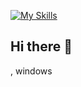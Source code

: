 [![My Skills](https://skillicons.dev/icons?i=github,gmail,linkedin,python,stackoverflow,vscode,windows&perline=31)](https://skillicons.dev)

## Hi there 👋

<!--
**eloaranathane/eloaranathane** is a ✨ _special_ ✨ repository because its `README.md` (this file) appears on your GitHub profile.

Here are some ideas to get you started:

- 🔭 I’m currently working on ...
- 🌱 I’m currently learning ...
- 👯 I’m looking to collaborate on ...
- 🤔 I’m looking for help with ...
- 💬 Ask me about ...
- 📫 How to reach me: ...
- 😄 Pronouns: ...
- ⚡ Fun fact: ...
-->
, windows
